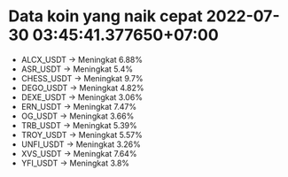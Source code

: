 # Data koin yang naik cepat 2022-07-30 03:45:41.377650+07:00

* ALCX_USDT -> Meningkat 6.88%
* ASR_USDT -> Meningkat 5.4%
* CHESS_USDT -> Meningkat 9.7%
* DEGO_USDT -> Meningkat 4.82%
* DEXE_USDT -> Meningkat 3.06%
* ERN_USDT -> Meningkat 7.47%
* OG_USDT -> Meningkat 3.66%
* TRB_USDT -> Meningkat 5.39%
* TROY_USDT -> Meningkat 5.57%
* UNFI_USDT -> Meningkat 3.26%
* XVS_USDT -> Meningkat 7.64%
* YFI_USDT -> Meningkat 3.8%
